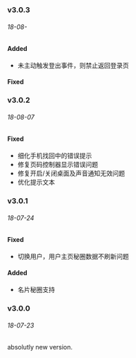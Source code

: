 ### v3.0.3
###### 18-08-
#### Added
- 未主动触发登出事件，则禁止返回登录页
#### Fixed


### v3.0.2
###### 18-08-07
#### Fixed
- 细化手机找回中的错误提示
- 修复页码控制器显示错误问题
- 修复开启/关闭桌面及声音通知无效问题
- 优化提示文本

### v3.0.1
###### 18-07-24
#### Fixed
- 切换用户，用户主页秘圈数据不刷新问题

#### Added
- 名片秘圈支持

### v3.0.0
###### 18-07-23

absolutly new version.